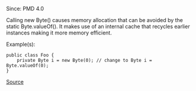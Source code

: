 Since: PMD 4.0

Calling new Byte() causes memory allocation that can be avoided by the static Byte.valueOf().
It makes use of an internal cache that recycles earlier instances making it more memory efficient.

Example(s):
```
public class Foo {
	private Byte i = new Byte(0); // change to Byte i =	Byte.valueOf(0);
}
```

[Source](https://pmd.github.io/pmd-5.6.1/pmd-java/rules/java/migrating.html#ByteInstantiation)
